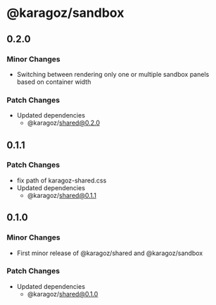 # @karagoz/sandbox

## 0.2.0

### Minor Changes

- Switching between rendering only one or multiple sandbox panels based on container width

### Patch Changes

- Updated dependencies
  - @karagoz/shared@0.2.0

## 0.1.1

### Patch Changes

- fix path of karagoz-shared.css
- Updated dependencies
  - @karagoz/shared@0.1.1

## 0.1.0

### Minor Changes

- First minor release of @karagoz/shared and @karagoz/sandbox

### Patch Changes

- Updated dependencies
  - @karagoz/shared@0.1.0
